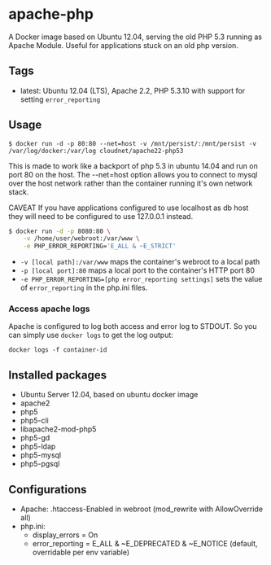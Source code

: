 apache-php
===================================

A Docker image based on Ubuntu 12.04, serving the old PHP 5.3 running as Apache Module. Useful for applications stuck on an old php version.

Tags
-----

* latest: Ubuntu 12.04 (LTS), Apache 2.2, PHP 5.3.10 with support for setting `error_reporting`

Usage
------

```
$ docker run -d -p 80:80 --net=host -v /mnt/persist/:/mnt/persist -v /var/log/docker:/var/log cloudnet/apache22-php53
```

This is made to work like a backport of php 5.3 in ubuntu 14.04 and run on port 80 on the host. The --net=host option allows you to connect to mysql over the host network rather than the container running it's own network stack.

CAVEAT
If you have applications configured to use localhost as db host they will need to be configured to use 127.0.0.1 instead.

```bash
$ docker run -d -p 8080:80 \
    -v /home/user/webroot:/var/www \
    -e PHP_ERROR_REPORTING='E_ALL & ~E_STRICT'
```

* `-v [local path]:/var/www` maps the container's webroot to a local path
* `-p [local port]:80` maps a local port to the container's HTTP port 80
* `-e PHP_ERROR_REPORTING=[php error_reporting settings]` sets the value of `error_reporting` in the php.ini files.

### Access apache logs

Apache is configured to log both access and error log to STDOUT. So you can simply use `docker logs` to get the log output:

`docker logs -f container-id`


Installed packages
-------------------
* Ubuntu Server 12.04, based on ubuntu docker image
* apache2
* php5
* php5-cli
* libapache2-mod-php5
* php5-gd
* php5-ldap
* php5-mysql
* php5-pgsql

Configurations
----------------

* Apache: .htaccess-Enabled in webroot (mod_rewrite with AllowOverride all)
* php.ini:
  * display_errors = On
  * error_reporting = E_ALL & ~E_DEPRECATED & ~E_NOTICE (default, overridable per env variable)
